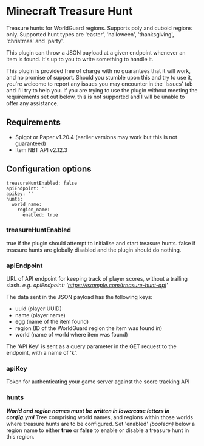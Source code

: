 # Minecraft Treasure Hunt
Treasure hunts for WorldGuard regions. Supports poly and cuboid regions only. Supported hunt types are 'easter', 'halloween', 'thanksgiving', 'christmas' and 'party'.

This plugin can throw a JSON payload at a given endpoint whenever an item is found. It's up to you to write something to handle it.

This plugin is provided free of charge with no guarantees that it will work, and no promise of support. Should you stumble upon this and try to use it, you're welcome to report any issues you may encounter in the 'Issues' tab and I'll try to help you. If you are trying to use the plugin without meeting the requirements set out below, this is not supported and I will be unable to offer any assistance.

## Requirements
- Spigot or Paper v1.20.4 (earlier versions may work but this is not guaranteed)
- Item NBT API v2.12.3

## Configuration options
```
treasureHuntEnabled: false
apiEndpoint: ''
apikey: ''
hunts:
  world_name:
    region_name:
      enabled: true
```

### treasureHuntEnabled
true if the plugin should attempt to initialise and start treasure hunts.
false if treasure hunts are globally disabled and the plugin should do nothing.

### apiEndpoint
URL of API endpoint for keeping track of player scores, without a trailing slash.
_e.g. apiEndpoint: 'https://example.com/treasure-hunt-api'_

The data sent in the JSON payload has the following keys:
- uuid (player UUID)
- name (player name)
- egg (name of the item found)
- region (ID of the WorldGuard region the item was found in)
- world (name of world where item was found)

The 'API Key' is sent as a query parameter in the GET request to the endpoint, with a name of 'k'.

### apiKey
Token for authenticating your game server against the score tracking API

### hunts
_**World and region names must be written in lowercase letters in config.yml**_
Tree comprising world names, and regions within those worlds where treasure hunts are to be configured.
Set 'enabled' _(boolean)_ below a region name to either **true** or **false** to enable or disable a treasure hunt in this region.
